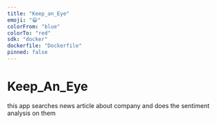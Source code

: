 ```yaml
---
title: "Keep_an_Eye"
emoji: "😁"
colorFrom: "blue"
colorTo: "red"
sdk: "docker"
dockerfile: "Dockerfile"
pinned: false
---
```

# Keep_An_Eye
this app searches news article about company and does the sentiment analysis on them
